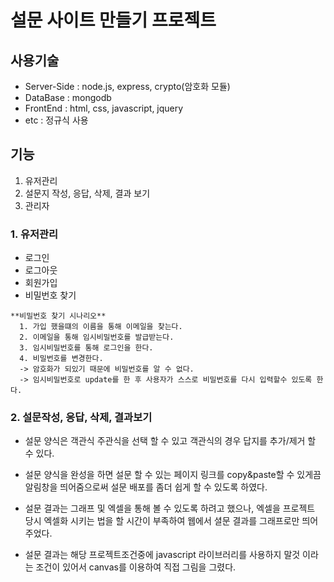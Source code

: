 # 설문 사이트 만들기 프로젝트

## 사용기술
- Server-Side : node.js, express, crypto(암호화 모듈)
- DataBase : mongodb
- FrontEnd : html, css, javascript, jquery
- etc : 정규식 사용

## 기능
1. 유저관리
2. 설문지 작성, 응답, 삭제, 결과 보기
3. 관리자


### 1. 유저관리
- 로그인
- 로그아웃
- 회원가입
- 비밀번호 찾기

```
**비밀번호 찾기 시나리오**
  1. 가입 했을떄의 이름을 통해 이메일을 찾는다.
  2. 이메일을 통해 임시비밀번호를 발급받는다.
  3. 임시비밀번호를 통해 로그인을 한다.
  4. 비밀번호를 변경한다.
  -> 암호화가 되있기 때문에 비밀번호를 알 수 없다.
  -> 임시비밀번호로 update를 한 후 사용자가 스스로 비밀번호를 다시 입력할수 있도록 한다.
```

### 2. 설문작성, 응답, 삭제, 결과보기
- 설문 양식은 객관식 주관식을 선택 할 수 있고 객관식의 경우 답지를 추가/제거 할 수 있다.

- 설문 양식을 완성을 하면 설문 할 수 있는 페이지 링크를 copy&paste할 수 있게끔 알림창을 띄어줌으로써 설문 배포를 좀더 쉽게 할 수 있도록 하였다.

- 설문 결과는 그래프 및 엑셀을 통해 볼 수 있도록 하려고 했으나, 엑셀을 프로젝트 당시 엑셀화 시키는 법을 할 시간이 부족하여 웹에서 셜문 결과를 그래프로만 띄어주었다.

- 설문 결과는 해당 프로젝트조건중에 javascript 라이브러리를 사용하지 말것 이라는 조건이 있어서 canvas를 이용하여 직접 그림을 그렸다.

